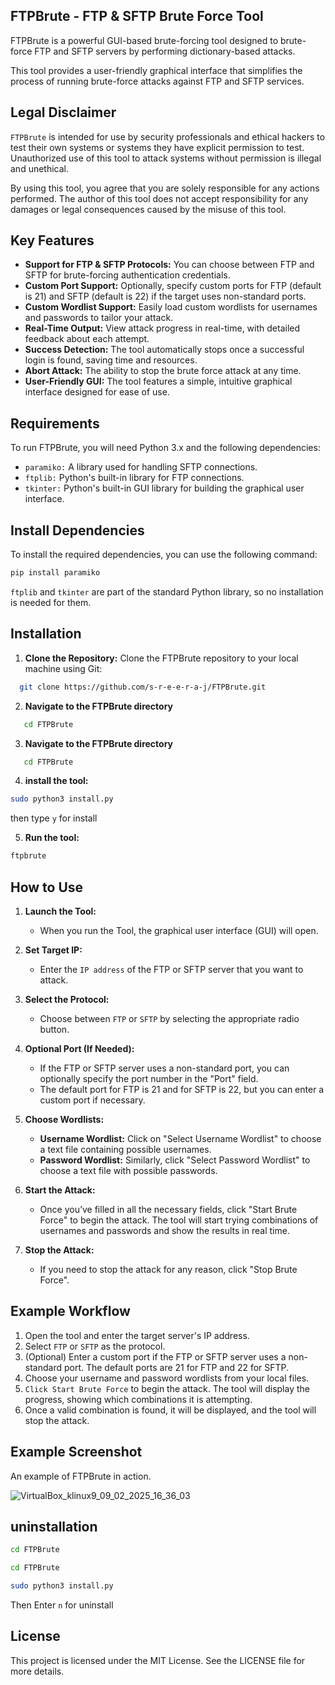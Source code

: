 


## FTPBrute - FTP & SFTP Brute Force Tool
FTPBrute is a powerful GUI-based brute-forcing tool designed to brute-force FTP and SFTP servers by performing dictionary-based attacks.

This tool provides a user-friendly graphical interface that simplifies the process of running brute-force attacks against FTP and SFTP services.

## Legal Disclaimer

`FTPBrute` is intended for use by security professionals and ethical hackers to test their own systems or systems they have explicit permission to test. Unauthorized use of this tool to attack systems without permission is illegal and unethical.

By using this tool, you agree that you are solely responsible for any actions performed. The author of this tool does not accept responsibility for any damages or legal consequences caused by the misuse of this tool.

## Key Features
- **Support for FTP & SFTP Protocols:** You can choose between FTP and SFTP for brute-forcing authentication credentials.
- **Custom Port Support:** Optionally, specify custom ports for FTP (default is 21) and SFTP (default is 22) if the target uses non-standard ports.
- **Custom Wordlist Support:** Easily load custom wordlists for usernames and passwords to tailor your attack.
- **Real-Time Output:** View attack progress in real-time, with detailed feedback about each attempt.
- **Success Detection:** The tool automatically stops once a successful login is found, saving time and resources.
- **Abort Attack:** The ability to stop the brute force attack at any time.
- **User-Friendly GUI:** The tool features a simple, intuitive graphical interface designed for ease of use.

## Requirements
To run FTPBrute, you will need Python 3.x and the following dependencies:

- `paramiko:` A library used for handling SFTP connections.
- `ftplib:` Python's built-in library for FTP connections.
- `tkinter:` Python's built-in GUI library for building the graphical user interface.
## Install Dependencies
To install the required dependencies, you can use the following command:

```bash
pip install paramiko
```
`ftplib` and `tkinter` are part of the standard Python library, so no installation is needed for them.

## Installation
1. **Clone the Repository:** Clone the FTPBrute repository to your local machine using Git:

```bash
  git clone https://github.com/s-r-e-e-r-a-j/FTPBrute.git
```
2. **Navigate to the FTPBrute directory**
```bash
   cd FTPBrute
```
3. **Navigate to the FTPBrute directory**
```bash
   cd FTPBrute
   ```
4. **install the tool:**
 ```bash
 sudo python3 install.py
   ```
   then type `y` for install
   
5. **Run the tool:** 

```bash
ftpbrute
```
## How to Use

1. **Launch the Tool:**
   - When you run the Tool, the graphical user interface (GUI) will open.

2. **Set Target IP:**
   - Enter the `IP address` of the FTP or SFTP server that you want to attack.

3. **Select the Protocol:**
   - Choose between `FTP` or `SFTP` by selecting the appropriate radio button.

4. **Optional Port (If Needed):**
   - If the FTP or SFTP server uses a non-standard port, you can optionally specify the port number in the "Port" field. 
   - The default port for FTP is 21 and for SFTP is 22, but you can enter a custom port if necessary.

5. **Choose Wordlists:**
   - **Username Wordlist:** Click on "Select Username Wordlist" to choose a text file containing possible usernames.
   - **Password Wordlist:** Similarly, click "Select Password Wordlist" to choose a text file with possible passwords.

6. **Start the Attack:**
   - Once you’ve filled in all the necessary fields, click "Start Brute Force" to begin the attack. The tool will start trying combinations of usernames and passwords and show the results in real time.

7. **Stop the Attack:**
   - If you need to stop the attack for any reason, click "Stop Brute Force".

## Example Workflow

1. Open the tool and enter the target server's IP address.
2. Select `FTP` or `SFTP` as the protocol.
3. (Optional) Enter a custom port if the FTP or SFTP server uses a non-standard port. The default ports are 21 for FTP and 22 for SFTP.
4. Choose your username and password wordlists from your local files.
5. `Click Start Brute Force` to begin the attack. The tool will display the progress, showing which combinations it is attempting.
6. Once a valid combination is found, it will be displayed, and the tool will stop the attack.

## Example Screenshot
An example of FTPBrute in action.

![VirtualBox_klinux9_09_02_2025_16_36_03](https://github.com/user-attachments/assets/f0938a18-1d87-4cfe-a121-99c51ccfb9d0)


## uninstallation
```bash
cd FTPBrute
```
```bash
cd FTPBrute
```
```bash
sudo python3 install.py
```
Then Enter `n` for uninstall


## License
This project is licensed under the MIT License. See the LICENSE file for more details.
